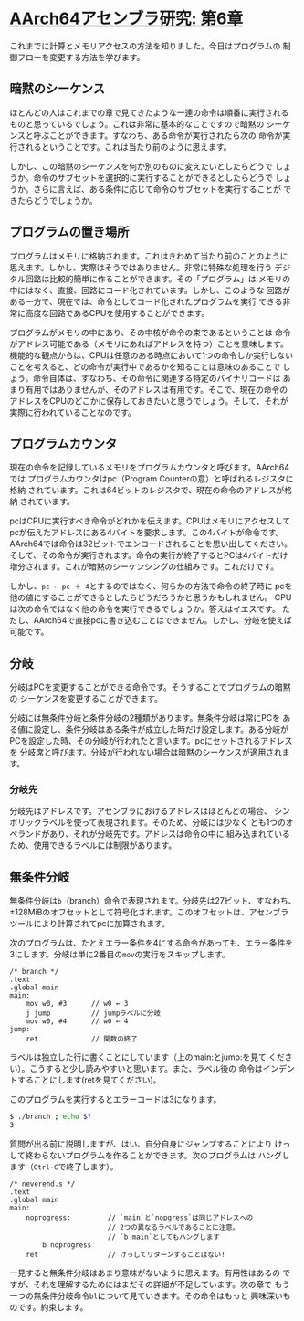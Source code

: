 # [AArch64アセンブラ研究: 第6章](https://thinkingeek.com/2016/11/27/exploring-aarch64-assembler-chapter-6/)

これまでに計算とメモリアクセスの方法を知りました。今日はプログラムの
制御フローを変更する方法を学びます。

## 暗黙のシーケンス

ほとんどの人はこれまでの章で見てきたような一連の命令は順番に実行される
ものと思っているでしょう。これは非常に基本的なことですので暗黙の
シーケンスと呼ぶことができます。すなわち、ある命令が実行されたら次の
命令が実行されるということです。これは当たり前のように思えます。

しかし、この暗黙のシーケンスを何か別のものに変えたいとしたらどうで
しょうか。命令のサブセットを選択的に実行することができるとしたらどうで
しょうか。さらに言えば、ある条件に応じて命令のサブセットを実行することが
できたらどうでしょうか。

## プログラムの置き場所

プログラムはメモリに格納されます。これはきわめて当たり前のことのように
思えます。しかし、実際はそうではありません。非常に特殊な処理を行う
デジタル回路は比較的簡単に作ることができます。その「プログラム」は
メモリの中にはなく、直接、回路にコード化されています。しかし、このような
回路がある一方で、現在では、命令としてコード化されたプログラムを実行
できる非常に高度な回路であるCPUを使用することができます。

プログラムがメモリの中にあり、その中核が命令の束であるということは
命令がアドレス可能である（メモリにあればアドレスを持つ）ことを意味します。
機能的な観点からは、CPUは任意のある時点において1つの命令しか実行しない
ことを考えると、どの命令が実行中であるかを知ることは意味のあることで
しょう。命令自体は、すなわち、その命令に関連する特定のバイナリコードは
あまり有用ではありませんが、そのアドレスは有用です。そこで、現在の命令の
アドレスをCPUのどこかに保存しておきたいと思うでしょう。そして、それが
実際に行われていることなのです。

## プログラムカウンタ

現在の命令を記録しているメモリをプログラムカウンタと呼びます。AArch64では
プログラムカウンタはpc（Program Counterの意）と呼ばれるレジスタに格納
されています。これは64ビットのレジスタで、現在の命令のアドレスが格納
されています。

pcはCPUに実行すべき命令がどれかを伝えます。CPUはメモリにアクセスして
pcが伝えたアドレスにある4バイトを要求します。この4バイトが命令です。
AArch64では命令は32ビットでエンコードされることを思い出してください。
そして、その命令が実行されます。命令の実行が終了するとPCは4バイトだけ
増分されます。これが暗黙のシーケンシングの仕組みです。これだけです。

しかし、`pc ← pc ＋ 4`とするのではなく、何らかの方法で命令の終了時に
pcを他の値にすることができるとしたらどうだろうかと思うかもしれません。
CPUは次の命令ではなく他の命令を実行できるでしょうか。答えはイエスです。
ただし、AArch64で直接pcに書き込むことはできません。しかし、分岐を使えば
可能です。

## 分岐

分岐はPCを変更することができる命令です。そうすることでプログラムの暗黙の
シーケンスを変更することができます。

分岐には無条件分岐と条件分岐の2種類があります。無条件分岐は常にPCを
ある値に設定し、条件分岐はある条件が成立した時だけ設定します。ある分岐が
PCを設定した時、その分岐が行われたと言います。pcにセットされるアドレスを
分岐席と呼びます。分岐が行われない場合は暗黙のシーケンスが適用されます。

### 分岐先

分岐先はアドレスです。アセンブラにおけるアドレスはほとんどの場合、
シンボリックラベルを使って表現されます。そのため、分岐には少なく
とも1つのオペランドがあり、それが分岐先です。アドレスは命令の中に
組み込まれているため、使用できるラベルには制限があります。

## 無条件分岐

無条件分岐は`b`（branch）命令で表現されます。分岐先は27ビット、すなわち、
±128MiBのオフセットとして符号化されます。このオフセットは、アセンブラ
ツールにより計算されてpcに加算されます。

次のプログラムは、たとえエラー条件を4にする命令があっても、エラー条件を
3にします。分岐は単に2番目の`mov`の実行をスキップします。

```
/* branch */
.text
.global main
main:
    mov w0, #3      // w0 ← 3
    j jump          // jumpラベルに分岐
    mov w0, #4      // w0 ← 4
jump:
    ret             // 関数の終了
```

ラベルは独立した行に書くことにしています（上のmain:とjump:を見て
ください）。こうすると少し読みやすいと思います。また、ラベル後の
命令はインデントすることにします(retを見てください)。

このプログラムを実行するとエラーコードは3になります。

```sh
$ ./branch ; echo $?
3
```

質問が出る前に説明しますが、はい、自分自身にジャンプすることにより
けっして終わらないプログラムを作ることができます。次のプログラムは
ハングします（`Ctrl-C`で終了します）。

```
/* neverend.s */
.text
.global main
main:
    noprogress:         // `main`と`nopgress`は同じアドレスへの
                        // 2つの異なるラベルであることに注意。
                        // `b main`としてもハングします
        b noprogress
    ret                 // けっしてリターンすることはない!
```

一見すると無条件分岐はあまり意味がないように思えます。有用性はあるの
ですが、それを理解するためにはまだその詳細が不足しています。次の章で
もう一つの無条件分岐命令`bl`について見ていきます。その命令はもっと
興味深いものです。約束します。
